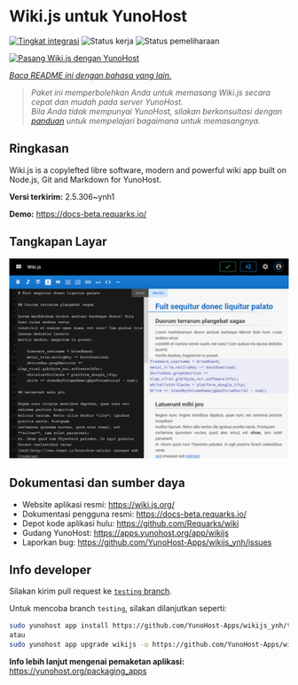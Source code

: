 <!--
N.B.: README ini dibuat secara otomatis oleh <https://github.com/YunoHost/apps/tree/master/tools/readme_generator>
Ini TIDAK boleh diedit dengan tangan.
-->

# Wiki.js untuk YunoHost

[![Tingkat integrasi](https://apps.yunohost.org/badge/integration/wikijs)](https://ci-apps.yunohost.org/ci/apps/wikijs/)
![Status kerja](https://apps.yunohost.org/badge/state/wikijs)
![Status pemeliharaan](https://apps.yunohost.org/badge/maintained/wikijs)

[![Pasang Wiki.js dengan YunoHost](https://install-app.yunohost.org/install-with-yunohost.svg)](https://install-app.yunohost.org/?app=wikijs)

*[Baca README ini dengan bahasa yang lain.](./ALL_README.md)*

> *Paket ini memperbolehkan Anda untuk memasang Wiki.js secara cepat dan mudah pada server YunoHost.*  
> *Bila Anda tidak mempunyai YunoHost, silakan berkonsultasi dengan [panduan](https://yunohost.org/install) untuk mempelajari bagaimana untuk memasangnya.*

## Ringkasan

Wiki.js is a copylefted libre software, modern and powerful wiki app built on Node.js, Git and Markdown for YunoHost.


**Versi terkirim:** 2.5.306~ynh1

**Demo:** <https://docs-beta.requarks.io/>

## Tangkapan Layar

![Tangkapan Layar pada Wiki.js](./doc/screenshots/screenshot.png)

## Dokumentasi dan sumber daya

- Website aplikasi resmi: <https://wiki.js.org/>
- Dokumentasi pengguna resmi: <https://docs-beta.requarks.io/>
- Depot kode aplikasi hulu: <https://github.com/Requarks/wiki>
- Gudang YunoHost: <https://apps.yunohost.org/app/wikijs>
- Laporkan bug: <https://github.com/YunoHost-Apps/wikijs_ynh/issues>

## Info developer

Silakan kirim pull request ke [`testing` branch](https://github.com/YunoHost-Apps/wikijs_ynh/tree/testing).

Untuk mencoba branch `testing`, silakan dilanjutkan seperti:

```bash
sudo yunohost app install https://github.com/YunoHost-Apps/wikijs_ynh/tree/testing --debug
atau
sudo yunohost app upgrade wikijs -u https://github.com/YunoHost-Apps/wikijs_ynh/tree/testing --debug
```

**Info lebih lanjut mengenai pemaketan aplikasi:** <https://yunohost.org/packaging_apps>
